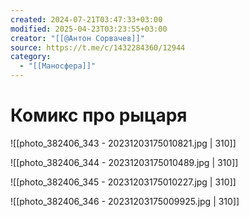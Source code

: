 ```yaml
---
created: 2024-07-21T03:47:33+03:00
modified: 2025-04-23T03:23:55+03:00
creator: "[[@Антон Сорвачев]]"
source: https://t.me/c/1432284360/12944
category:
  - "[[Маносфера]]"
---
```


# Комикс про рыцаря

![[photo_382406_343 - 20231203175010821.jpg | 310]]

![[photo_382406_344 - 20231203175010489.jpg | 310]]

![[photo_382406_345 - 20231203175010227.jpg | 310]]

![[photo_382406_346 - 20231203175009925.jpg | 310]]
